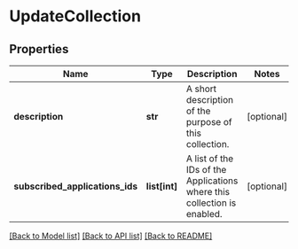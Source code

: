 # UpdateCollection

## Properties
Name | Type | Description | Notes
------------ | ------------- | ------------- | -------------
**description** | **str** | A short description of the purpose of this collection. | [optional] 
**subscribed_applications_ids** | **list[int]** | A list of the IDs of the Applications where this collection is enabled. | [optional] 

[[Back to Model list]](../README.md#documentation-for-models) [[Back to API list]](../README.md#documentation-for-api-endpoints) [[Back to README]](../README.md)


